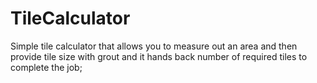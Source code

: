 # TileCalculator
Simple tile calculator that allows you to measure out an area and then provide tile size with grout and it hands back number of required tiles to complete the job;
